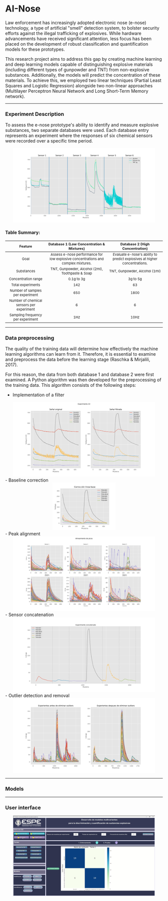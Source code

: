 # AI-Nose

Law enforcement has increasingly adopted electronic nose (e-nose) technology, a type of artificial "smell" detection
system, to bolster
security efforts against the illegal trafficking of explosives. While hardware advancements have received significant
attention, less focus has been placed on the development of robust classification and quantification models for these
prototypes.

This research project aims to address this gap by creating machine learning and deep learning models capable of
distinguishing explosive materials (including different types of gunpowder and TNT) from non-explosive substances.
Additionally, the models will predict the concentration of these materials. To achieve this, we
employed two linear techniques (Partial Least Squares and Logistic Regression) alongside two non-linear approaches
(Multilayer Perceptron Neural Network and Long Short-Term Memory network).

---

### Experiment Description

To assess the e-nose prototype's ability to identify and measure explosive substances, two separate databases were used.
Each database entry represents an experiment where the responses of six chemical sensors were recorded over a specific
time period.

<div style="margin: 0 auto; width: fit-content; text-align: center;">
    <img src="Files\Fig0.svg" style="height:20%;width:90%">
</div>

#### Table Summary:
<table style="font-size: 11px;text-align: center">
<thead>
  <tr>
    <th >Feature</th>
    <th >Database 1 (Low Concentration & Mixtures)</th>
    <th >Database 2 (High Concentration)</th>
  </tr>
</thead>
<tbody>
  <tr>
    <td >Goal</td>
    <td >Assess e-nose performance for low explosive concentrations and complex mixtures.</td>
    <td >Evaluate e-nose's ability to predict explosives at higher concentrations.</td>
  </tr>
  <tr>
    <td >Substances</td>
    <td >TNT, Gunpowder, Alcohol (2ml), Toothpaste & Soap</td>
    <td >TNT, Gunpowder, Alcohol (1ml)</td>
  </tr>
  <tr>
    <td >Concentration range</td>
    <td >0.1g to 3g</td>
    <td >3g to 5g</td>
  </tr>
  <tr>
    <td >Total experiments</td>
    <td >142</td>
    <td >63</td>
  </tr>
  <tr>
    <td >Number of samples per experiment</td>
    <td >650</td>
    <td >1800</td>
  </tr>
  <tr>
    <td >Number of chemical sensors per experiment</td>
    <td >6</td>
    <td >6</td>
  </tr>
  <tr>
    <td >Sampling frequency per experiment</td>
    <td >1Hz</td>
    <td >10Hz</td>
  </tr>
  </tbody>
</table>

---

### Data preprocessing 

The quality of the training data will determine how effectively the machine learning algorithms can learn from it. Therefore, it is essential to examine and preprocess the data before the learning stage (Raschka & Mirjalili, 2017).

For this reason, the data from both database 1 and database 2 were first examined. A Python algorithm was then developed for the preprocessing of the training data. This algorithm consists of the following steps:

- Implementation of a filter
<div style="margin: 0 auto; width: fit-content; text-align: center;">
    <img src="Files\Fig1.svg" style="height:20%;width:90%">
</div>
- Baseline correction
<div style="margin: 0 auto; width: fit-content; text-align: center;">
    <img src="Files\Fig2.svg" style="height:20%;width:40%">
</div>
- Peak alignment
<div style="margin: 0 auto; width: fit-content; text-align: center;">
    <img src="Files\Fig3.svg" style="height:20%;width:90%">
</div>
- Sensor concatenation
<div style="margin: 0 auto; width: fit-content; text-align: center;">
    <img src="Files\Fig4.svg" style="height:20%;width:90%">
</div>
- Outlier detection and removal
<div style="margin: 0 auto; width: fit-content; text-align: center;">
    <img src="Files\Fig5.svg" style="height:20%;width:90%">
</div>

---

### Models

---

### User interface

<div style="margin: 0 auto; width: fit-content; text-align: center;">
    <img src="Files\HMI.png" style="height:20%;width:90%">
</div>
